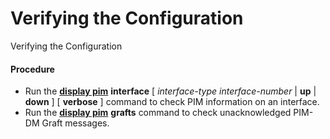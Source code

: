Verifying the Configuration
===========================

Verifying the Configuration

#### Procedure

* Run the [**display pim**](cmdqueryname=display+pim)  **interface** [ *interface-type* *interface-number* | **up** | **down** ] [ **verbose** ] command to check PIM information on an interface.
* Run the [**display pim**](cmdqueryname=display+pim) **grafts** command to check unacknowledged PIM-DM Graft messages.